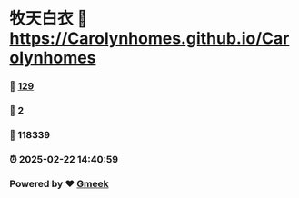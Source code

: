 # 牧天白衣 :link: https://Carolynhomes.github.io/Carolynhomes 
### :page_facing_up: [129](https://Carolynhomes.github.io/Carolynhomes/tag.html) 
### :speech_balloon: 2 
### :hibiscus: 118339 
### :alarm_clock: 2025-02-22 14:40:59 
### Powered by :heart: [Gmeek](https://github.com/Meekdai/Gmeek)

